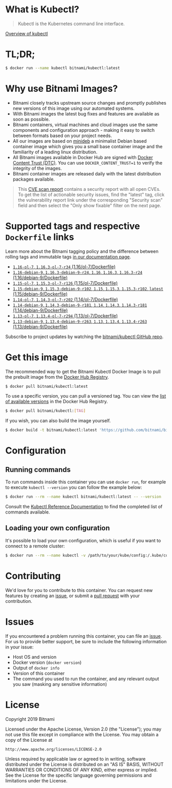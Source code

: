 
# What is Kubectl?

> Kubectl is the Kubernetes command line interface.

[Overview of kubectl](https://kubernetes.io/docs/reference/kubectl/overview/)

# TL;DR;

```bash
$ docker run --name kubectl bitnami/kubectl:latest
```

# Why use Bitnami Images?

* Bitnami closely tracks upstream source changes and promptly publishes new versions of this image using our automated systems.
* With Bitnami images the latest bug fixes and features are available as soon as possible.
* Bitnami containers, virtual machines and cloud images use the same components and configuration approach - making it easy to switch between formats based on your project needs.
* All our images are based on [minideb](https://github.com/bitnami/minideb) a minimalist Debian based container image which gives you a small base container image and the familiarity of a leading linux distribution.
* All Bitnami images available in Docker Hub are signed with [Docker Content Trust (DTC)](https://docs.docker.com/engine/security/trust/content_trust/). You can use `DOCKER_CONTENT_TRUST=1` to verify the integrity of the images.
* Bitnami container images are released daily with the latest distribution packages available.


> This [CVE scan report](https://quay.io/repository/bitnami/kubectl?tab=tags) contains a security report with all open CVEs. To get the list of actionable security issues, find the "latest" tag, click the vulnerability report link under the corresponding "Security scan" field and then select the "Only show fixable" filter on the next page.

# Supported tags and respective `Dockerfile` links

Learn more about the Bitnami tagging policy and the difference between rolling tags and immutable tags [in our documentation page](https://docs.bitnami.com/containers/how-to/understand-rolling-tags-containers/).


* [`1.16-ol-7`, `1.16.3-ol-7-r34` (1.16/ol-7/Dockerfile)](https://github.com/bitnami/bitnami-docker-kubectl/blob/1.16.3-ol-7-r34/1.16/ol-7/Dockerfile)
* [`1.16-debian-9`, `1.16.3-debian-9-r24`, `1.16`, `1.16.3`, `1.16.3-r24` (1.16/debian-9/Dockerfile)](https://github.com/bitnami/bitnami-docker-kubectl/blob/1.16.3-debian-9-r24/1.16/debian-9/Dockerfile)
* [`1.15-ol-7`, `1.15.3-ol-7-r126` (1.15/ol-7/Dockerfile)](https://github.com/bitnami/bitnami-docker-kubectl/blob/1.15.3-ol-7-r126/1.15/ol-7/Dockerfile)
* [`1.15-debian-9`, `1.15.3-debian-9-r102`, `1.15`, `1.15.3`, `1.15.3-r102`, `latest` (1.15/debian-9/Dockerfile)](https://github.com/bitnami/bitnami-docker-kubectl/blob/1.15.3-debian-9-r102/1.15/debian-9/Dockerfile)
* [`1.14-ol-7`, `1.14.3-ol-7-r202` (1.14/ol-7/Dockerfile)](https://github.com/bitnami/bitnami-docker-kubectl/blob/1.14.3-ol-7-r202/1.14/ol-7/Dockerfile)
* [`1.14-debian-9`, `1.14.3-debian-9-r181`, `1.14`, `1.14.3`, `1.14.3-r181` (1.14/debian-9/Dockerfile)](https://github.com/bitnami/bitnami-docker-kubectl/blob/1.14.3-debian-9-r181/1.14/debian-9/Dockerfile)
* [`1.13-ol-7`, `1.13.4-ol-7-r294` (1.13/ol-7/Dockerfile)](https://github.com/bitnami/bitnami-docker-kubectl/blob/1.13.4-ol-7-r294/1.13/ol-7/Dockerfile)
* [`1.13-debian-9`, `1.13.4-debian-9-r263`, `1.13`, `1.13.4`, `1.13.4-r263` (1.13/debian-9/Dockerfile)](https://github.com/bitnami/bitnami-docker-kubectl/blob/1.13.4-debian-9-r263/1.13/debian-9/Dockerfile)

Subscribe to project updates by watching the [bitnami/kubectl GitHub repo](https://github.com/bitnami/bitnami-docker-kubectl).

# Get this image

The recommended way to get the Bitnami Kubectl Docker Image is to pull the prebuilt image from the [Docker Hub Registry](https://hub.docker.com/r/bitnami/kubectl).

```bash
$ docker pull bitnami/kubectl:latest
```

To use a specific version, you can pull a versioned tag. You can view the [list of available versions](https://hub.docker.com/r/bitnami/kubectl/tags/) in the Docker Hub Registry.

```bash
$ docker pull bitnami/kubectl:[TAG]
```

If you wish, you can also build the image yourself.

```bash
$ docker build -t bitnami/kubectl:latest 'https://github.com/bitnami/bitnami-docker-kubectl.git#master:1.15/debian-9'
```

# Configuration

## Running commands

To run commands inside this container you can use `docker run`, for example to execute `kubectl --version` you can follow the example below:

```bash
$ docker run --rm --name kubectl bitnami/kubectl:latest -- --version
```

Consult the [Kubectl Reference Documentation](https://kubernetes.io/docs/reference/generated/kubectl/kubectl-commands) to find the completed list of commands available.

## Loading your own configuration

It's possible to load your own configuration, which is useful if you want to connect to a remote cluster:

```bash
$ docker run --rm --name kubectl -v /path/to/your/kube/config:/.kube/config bitnami/kubectl:latest
```

# Contributing

We'd love for you to contribute to this container. You can request new features by creating an [issue](https://github.com/bitnami/bitnami-docker-kubectl/issues), or submit a [pull request](https://github.com/bitnami/bitnami-docker-kubectl/pulls) with your contribution.

# Issues

If you encountered a problem running this container, you can file an [issue](https://github.com/bitnami/bitnami-docker-kubectl/issues). For us to provide better support, be sure to include the following information in your issue:

- Host OS and version
- Docker version (`docker version`)
- Output of `docker info`
- Version of this container
- The command you used to run the container, and any relevant output you saw (masking any sensitive information)

# License

Copyright 2019 Bitnami

Licensed under the Apache License, Version 2.0 (the "License");
you may not use this file except in compliance with the License.
You may obtain a copy of the License at

    http://www.apache.org/licenses/LICENSE-2.0

Unless required by applicable law or agreed to in writing, software
distributed under the License is distributed on an "AS IS" BASIS,
WITHOUT WARRANTIES OR CONDITIONS OF ANY KIND, either express or implied.
See the License for the specific language governing permissions and
limitations under the License.
